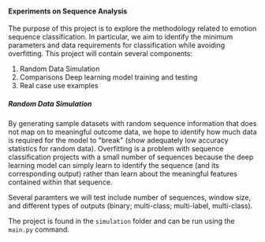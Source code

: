#### Experiments on Sequence Analysis

The purpose of this project is to explore the methodology related to emotion sequence classification. In particular, we aim to identify the minimum parameters and data requirements for classification while avoiding overfitting. This project will contain several components:

1. Random Data Simulation 
2. Comparisons Deep learning model training and testing 
3. Real case use examples 

##### Random Data Simulation

By generating sample datasets with random sequence information that does not map on to meaningful outcome data, we hope to identify how much data is required for the model to "break" (show adequately low accuracy statistics for random data). Overfitting is a problem with sequence classification projects with a small number of sequences because the deep learning model can simply learn to identify the sequence (and its corresponding output) rather than learn about the meaningful features contained within that sequence.  

Several paramters we will test include number of sequences, window size, and different types of outputs (binary; multi-class; multi-label, multi-class).

The project is found in the `simulation` folder and can be run using the `main.py` command.